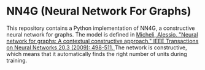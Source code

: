 # NN4G (Neural Network For Graphs)
This repository contains a Python implementation of NN4G, a constructive neural network for graphs.
The model is defined in [Micheli, Alessio. "Neural network for graphs: A contextual constructive approach." IEEE Transactions on Neural Networks 20.3 (2009): 498-511.
](https://ieeexplore.ieee.org/abstract/document/4773279)
The network is constructive, which means that it automatically finds the right number of units during training.

